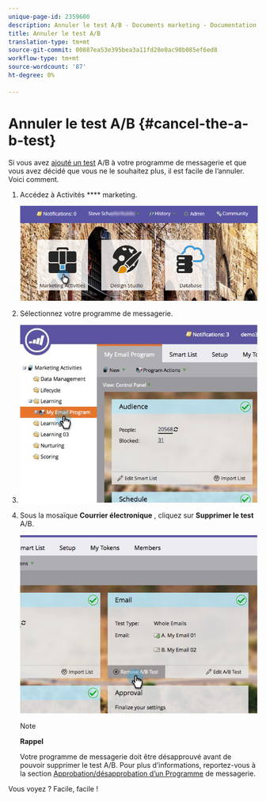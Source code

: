 ```yaml
---
unique-page-id: 2359600
description: Annuler le test A/B - Documents marketing - Documentation du produit
title: Annuler le test A/B
translation-type: tm+mt
source-git-commit: 00887ea53e395bea3a11fd28e0ac98b085ef6ed8
workflow-type: tm+mt
source-wordcount: '87'
ht-degree: 0%

---
```



# Annuler le test A/B {#cancel-the-a-b-test}

Si vous avez [ajouté un test](add-an-a-b-test.md) A/B à votre programme de messagerie et que vous avez décidé que vous ne le souhaitez plus, il est facile de l’annuler. Voici comment.

1. Accédez à Activités **** marketing.

   ![](assets/login-marketing-activities-1.png)

1. Sélectionnez votre programme de messagerie.
1. ![](assets/selectemailprogram-1.jpg)

1. Sous la mosaïque **Courrier électronique** , cliquez sur **Supprimer le test** A/B.

   ![](assets/image2015-5-6-14-3a27-3a58.png)

   >[!NOTE]
   >
   >**Rappel**
   >
   >
   >Votre programme de messagerie doit être désapprouvé avant de pouvoir supprimer le test A/B. Pour plus d’informations, reportez-vous à la section [Approbation/désapprobation d’un Programme](../../../../../product-docs/email-marketing/email-programs/email-program-actions/approve-unapprove-an-email-program.md) de messagerie.

Vous voyez ? Facile, facile !